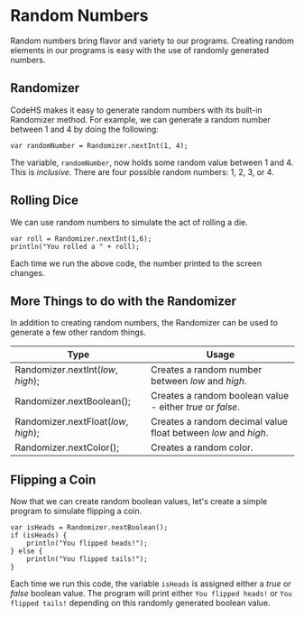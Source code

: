 # Random Numbers

Random numbers bring flavor and variety to our programs. Creating random elements in our programs is easy with the use of randomly generated numbers. 

## Randomizer

CodeHS makes it easy to generate random numbers with its built-in Randomizer method. For example, we can generate a random number between 1 and 4 by doing the following:

```
var randomNumber = Randomizer.nextInt(1, 4);
```
The variable, `randomNumber`, now holds some random value between 1 and 4. This is *inclusive*. There are four possible random numbers: 1, 2, 3, or 4.

## Rolling Dice

We can use random numbers to simulate the act of rolling a die.

```
var roll = Randomizer.nextInt(1,6);
println("You rolled a " + roll);
```

Each time we run the above code, the number printed to the screen changes.

## More Things to do with the Randomizer

In addition to creating random numbers, the Randomizer can be used to generate a few other random things.

| Type | Usage |
| -- | -- |
| Randomizer.nextInt(*low*, *high*); | Creates a random number between *low* and *high*. |
| Randomizer.nextBoolean(); | Creates a random boolean value - either *true* or *false*. |
| Randomizer.nextFloat(*low*, *high*); | Creates a random decimal value float between *low* and *high*. |
| Randomizer.nextColor(); | Creates a random color.  |

## Flipping a Coin

Now that we can create random boolean values, let's create a simple program to simulate flipping a coin.

```
var isHeads = Randomizer.nextBoolean();
if (isHeads) {
    println("You flipped heads!");
} else {
    println("You flipped tails!");
}
```
Each time we run this code, the variable `isHeads` is assigned either a *true* or *false* boolean value. The program will print either `You flipped heads!` or `You flipped tails!` depending on this randomly generated boolean value.

